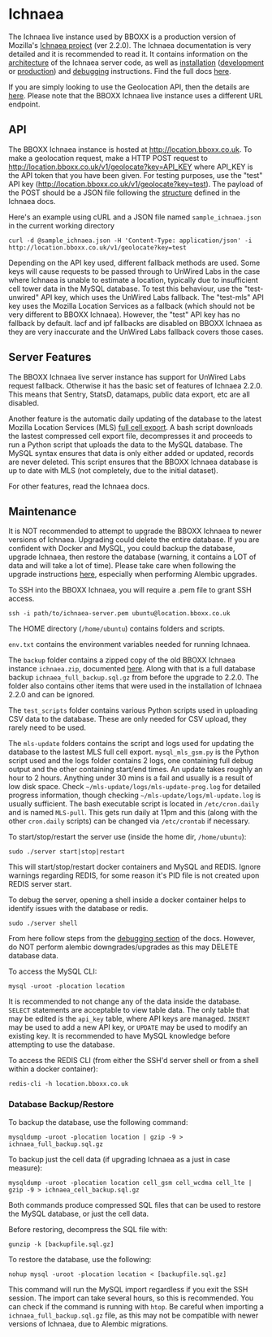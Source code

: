 # Ichnaea
The Ichnaea live instance used by BBOXX is a production version of Mozilla's [Ichnaea project](https://github.com/mozilla/ichnaea) (ver 2.2.0). The Ichnaea documentation is very detailed and it is recommended to read it. It contains information on the [architecture](https://mozilla.github.io/ichnaea/install/architecture.html) of the Ichnaea server code, as well as [installation](https://mozilla.github.io/ichnaea/install/index.html) ([development](https://mozilla.github.io/ichnaea/install/devel.html) or [production](https://mozilla.github.io/ichnaea/install/deploy.html)) and [debugging](https://mozilla.github.io/ichnaea/install/debug.html) instructions. Find the full docs [here](https://mozilla.github.io/ichnaea/).

If you are simply looking to use the Geolocation API, then the details are [here](https://mozilla.github.io/ichnaea/api/geolocate.html). Please note that the BBOXX Ichnaea live instance uses a different URL endpoint.

## API
The BBOXX Ichnaea instance is hosted at http://location.bboxx.co.uk. To make a geolocation request, make a HTTP POST request to http://location.bboxx.co.uk/v1/geolocate?key=API_KEY where API_KEY is the API token that you have been given. For testing purposes, use the "test" API key (http://location.bboxx.co.uk/v1/geolocate?key=test). The payload of the POST should be a JSON file following the [structure](https://mozilla.github.io/ichnaea/api/geolocate.html) defined in the Ichnaea docs.

Here's an example using cURL and a JSON file named `sample_ichnaea.json` in the current working directory
```
curl -d @sample_ichnaea.json -H 'Content-Type: application/json' -i http://location.bboxx.co.uk/v1/geolocate?key=test

```
Depending on the API key used, different fallback methods are used. Some keys will cause requests to be passed through to UnWired Labs in the case where Ichnaea is unable to estimate a location, typically due to insufficient cell tower data in the MySQL database. To test this behaviour, use the "test-unwired" API key, which uses the UnWired Labs fallback. The "test-mls" API key uses the Mozilla Location Services as a fallback (which should not be very different to BBOXX Ichnaea). However, the "test" API key has no fallback by default. lacf and ipf fallbacks are disabled on BBOXX Ichnaea as they are very inaccurate and the UnWired Labs fallback covers those cases.

## Server Features
The BBOXX Ichnaea live server instance has support for UnWired Labs request fallback. Otherwise it has the basic set of features of Ichnaea 2.2.0. This means that Sentry, StatsD, datamaps, public data export, etc are all disabled.

Another feature is the automatic daily updating of the database to the latest Mozilla Location Services (MLS) [full cell export](https://location.services.mozilla.com/downloads). A bash script downloads the lastest compressed cell export file, decompresses it and proceeds to run a Python script that uploads the data to the MySQL database. The MySQL syntax ensures that data is only either added or updated, records are never deleted. This script ensures that the BBOXX Ichnaea database is up to date with MLS (not completely, due to the initial dataset).

For other features, read the Ichnaea docs.

## Maintenance
It is NOT recommended to attempt to upgrade the BBOXX Ichnaea to newer versions of Ichnaea. Upgrading could delete the entire database. If you are confident with Docker and MySQL, you could backup the database, upgrade Ichnaea, then restore the database (warning, it contains a LOT of data and will take a lot of time). Please take care when following the upgrade instructions [here](https://mozilla.github.io/ichnaea/install/deploy.html#upgrade), especially when performing Alembic upgrades.

To SSH into the BBOXX Ichnaea, you will require a .pem file to grant SSH access.
```
ssh -i path/to/ichnaea-server.pem ubuntu@location.bboxx.co.uk
```

The HOME directory (`/home/ubuntu`) contains folders and scripts.

`env.txt` contains the environment variables needed for running Ichnaea.

The `backup` folder contains a zipped copy of the old BBOXX Ichnaea instance `ichnaea.zip`, documented [here](https://github.com/BBOXX/ichnaea). Along with that is a full database backup `ichnaea_full_backup.sql.gz` from before the upgrade to 2.2.0. The folder also contains other items that were used in the installation of Ichnaea 2.2.0 and can be ignored.

The `test_scripts` folder contains various Python scripts used in uploading CSV data to the database. These are only needed for CSV upload, they rarely need to be used.

The `mls-update` folders contains the script and logs used for updating the database to the lastest MLS full cell export. `mysql_mls_gsm.py` is the Python script used and the logs folder contains 2 logs, one containing full debug output and the other containing start/end times. An update takes roughly an hour to 2 hours. Anything under 30 mins is a fail and usually is a result of low disk space. Check `~/mls-update/logs/mls-update-prog.log` for detailed progress information, though checking `~/mls-update/logs/ml-update.log` is usually sufficient.
The bash executable script is located in `/etc/cron.daily` and is named `MLS-pull`. This gets run daily at 11pm and this (along with the other `cron.daily` scripts) can be changed via `/etc/crontab` if necessary.

To start/stop/restart the server use (inside the home dir, `/home/ubuntu`):
```
sudo ./server start|stop|restart
```
This will start/stop/restart docker containers and MySQL and REDIS. Ignore warnings regarding REDIS, for some reason it's PID file is not created upon REDIS server start.

To debug the server, opening a shell inside a docker container helps to identify issues with the database or redis.
```
sudo ./server shell
```
From here follow steps from the [debugging section](https://mozilla.github.io/ichnaea/install/debug.html) of the docs. However, do NOT perform alembic downgrades/upgrades as this may DELETE database data.

To access the MySQL CLI:
```
mysql -uroot -plocation location
```
It is recommended to not change any of the data inside the database. `SELECT` statements are acceptable to view table data. The only table that may be edited is the `api_key` table, where API keys are managed. `INSERT` may be used to add a new API key, or `UPDATE` may be used to modify an existing key. It is recommended to have MySQL knowledge before attempting to use the database.

To access the REDIS CLI (from either the SSH'd server shell or from a shell within a docker container):
```
redis-cli -h location.bboxx.co.uk
```

### Database Backup/Restore

To backup the database, use the following command:
```
mysqldump -uroot -plocation location | gzip -9 > ichnaea_full_backup.sql.gz
```
To backup just the cell data (if upgrading Ichnaea as a just in case measure):
```
mysqldump -uroot -plocation location cell_gsm cell_wcdma cell_lte | gzip -9 > ichnaea_cell_backup.sql.gz
```
Both commands produce compressed SQL files that can be used to restore the MySQL database, or just the cell data.

Before restoring, decompress the SQL file with:
```
gunzip -k [backupfile.sql.gz]
```

To restore the database, use the following:
```
nohup mysql -uroot -plocation location < [backupfile.sql.gz]
```
This command will run the MySQL import regardless if you exit the SSH session. The import can take several hours, so this is recommended. You can check if the command is running with `htop`. Be careful when importing a `ichnaea_full_backup.sql.gz` file, as this may not be compatible with newer versions of Ichnaea, due to Alembic migrations.